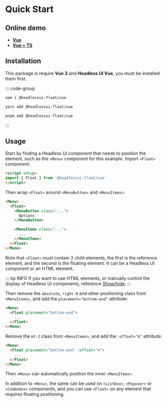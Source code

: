 # Quick Start

## Online demo

* [**Vue**](https://stackblitz.com/github/ycs77/headlessui-float/tree/main/examples/example-vue?file=src%2FApp.vue)
* [**Vue + TS**](https://stackblitz.com/github/ycs77/headlessui-float/tree/main/examples/example-vue-ts?file=src%2FApp.vue)

## Installation

This package is require **Vue 3** and **Headless UI Vue**, you must be installed them first.

::: code-group

```bash [npm]
npm i @headlessui-float/vue
```

```bash [yarn]
yarn add @headlessui-float/vue
```

```bash [pnpm]
pnpm add @headlessui-float/vue
```

:::

## Usage

Start by finding a Headless UI component that needs to position the element, such as the `<Menu>` component for this example. Import `<Float>` component:

```html
<script setup>
import { Float } from '@headlessui-float/vue'
</script>
```

Then wrap `<Float>` around `<MenuButton>` and `<MenuItems>`:

```html {2,10}
<Menu>
  <Float>
    <MenuButton class="...">
      Options
    </MenuButton>

    <MenuItems class="...">
      ...
    </MenuItems>
  </Float>
</Menu>
```

Note that `<Float>` must contain 2 child elements, the first is the reference element, and the second is the floating element. It can be a Headless UI component or an HTML element.

::: tip INFO
If you want to use HTML elements, or manually control the display of Headless UI components, reference [Show/hide](other-options.md#show-hide).
:::

Then remove the `absolute`, `right-0` and other positioning class from `<MenuItems>`, and add the `placement="bottom-end"` attribute:

```html
<Menu>
  <Float placement="bottom-end">
    ...
  </Float>
</Menu>
```

Remove the `mt-2` class from `<MenuItems>`, and add the `:offset="4"` attribute:

```html
<Menu>
  <Float placement="bottom-end" :offset="4">
    ...
  </Float>
</Menu>
```

Then `<Menu>` can automatically position the inner `<MenuItems>`.

In addition to `<Menu>`, the same can be used on `<Listbox>`, `<Popover>` or `<Combobox>` components, and you can use `<Float>` on any element that requires floating positioning.
